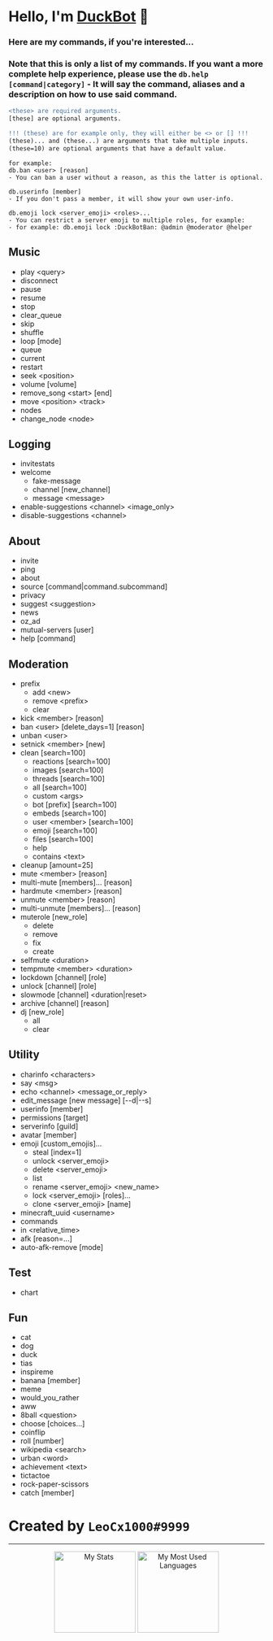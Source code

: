 # Hello, I'm [DuckBot](https://top.gg/bot/788278464474120202 "top.gg/bot/788278464474120202") 💞
### Here are my commands, if you're interested...
### Note that this is only a list of my commands. If you want a more complete help experience, please use the `db.help [command|category]` - It will say the command, aliases and a description on how to use said command.
```diff
<these> are required arguments.
[these] are optional arguments.

!!! (these) are for example only, they will either be <> or [] !!!
(these)... and (these...) are arguments that take multiple inputs.
(these=10) are optional arguments that have a default value.
```
```
for example:
db.ban <user> [reason]
- You can ban a user without a reason, as this the latter is optional.

db.userinfo [member]
- If you don't pass a member, it will show your own user-info.

db.emoji lock <server_emoji> <roles>...
- You can restrict a server emoji to multiple roles, for example:
- for example: db.emoji lock :DuckBotBan: @admin @moderator @helper
```

## Music
- play \<query>
- disconnect
- pause
- resume
- stop
- clear_queue
- skip
- shuffle
- loop \[mode]
- queue
- current
- restart
- seek \<position>
- volume \[volume]
- remove_song \<start> \[end]
- move \<position> \<track>
- nodes
- change_node \<node>

## Logging
- invitestats 
- welcome 
  + fake-message 
  + channel \[new_channel]
  + message \<message>
- enable-suggestions \<channel> \<image_only>
- disable-suggestions \<channel>

## About
- invite 
- ping 
- about 
- source \[command|command.subcommand]
- privacy 
- suggest \<suggestion>
- news 
- oz_ad 
- mutual-servers \[user]
- help \[command]

## Moderation
- prefix 
  + add \<new>
  + remove \<prefix>
  + clear 
- kick \<member> \[reason]
- ban \<user> \[delete_days=1] \[reason]
- unban \<user>
- setnick \<member> \[new]
- clean \[search=100]
  + reactions \[search=100]
  + images \[search=100]
  + threads \[search=100]
  + all \[search=100]
  + custom \<args>
  + bot \[prefix] \[search=100]
  + embeds \[search=100]
  + user \<member> \[search=100]
  + emoji \[search=100]
  + files \[search=100]
  + help 
  + contains \<text>
- cleanup \[amount=25]
- mute \<member> \[reason]
- multi-mute \[members]... \[reason]
- hardmute \<member> \[reason]
- unmute \<member> \[reason]
- multi-unmute \[members]... \[reason]
- muterole \[new_role]
  + delete 
  + remove 
  + fix 
  + create 
- selfmute \<duration>
- tempmute \<member> \<duration>
- lockdown \[channel] \[role]
- unlock \[channel] \[role]
- slowmode \[channel] \<duration|reset>
- archive \[channel] \[reason]
- dj \[new_role]
  + all 
  + clear 

## Utility
- charinfo \<characters>
- say \<msg>
- echo \<channel> \<message_or_reply>
- edit_message \[new message] \[--d|--s]
- userinfo \[member]
- permissions \[target]
- serverinfo \[guild]
- avatar \[member]
- emoji \[custom_emojis]...
  + steal \[index=1]
  + unlock \<server_emoji>
  + delete \<server_emoji>
  + list 
  + rename \<server_emoji> \<new_name>
  + lock \<server_emoji> \[roles]...
  + clone \<server_emoji> \[name]
- minecraft_uuid \<username>
- commands 
- in \<relative_time>
- afk \[reason=...]
- auto-afk-remove \[mode]

## Test
- chart 

## Fun
- cat 
- dog 
- duck 
- tias 
- inspireme 
- banana \[member]
- meme 
- would_you_rather 
- aww 
- 8ball \<question>
- choose \[choices...]
- coinflip 
- roll \[number]
- wikipedia \<search>
- urban \<word>
- achievement \<text>
- tictactoe 
- rock-paper-scissors 
- catch \[member]


# Created by `LeoCx1000#9999`
----------------------------------------
<p align="center">
    <img alt="My Stats" height="160em"  src="https://github-readme-stats.vercel.app/api?username=LeoCx1000&theme=material-palenight&show_icons=tru">
    <img alt="My Most Used Languages" height="160em" src="https://github-readme-stats.vercel.app/api/top-langs/?username=LeoCx1000&hide=html&layout=compact&theme=material-palenight">
</p>
